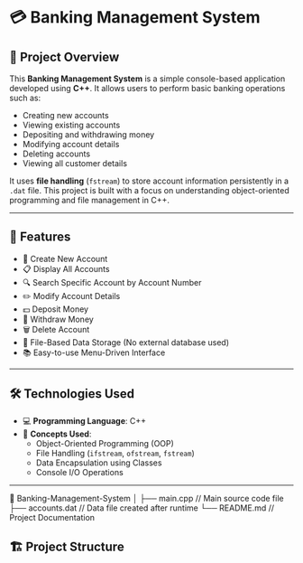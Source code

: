 # 💳 Banking Management System

## 📌 Project Overview

This **Banking Management System** is a simple console-based application developed using **C++**. It allows users to perform basic banking operations such as:

- Creating new accounts
- Viewing existing accounts
- Depositing and withdrawing money
- Modifying account details
- Deleting accounts
- Viewing all customer details

It uses **file handling** (`fstream`) to store account information persistently in a `.dat` file. This project is built with a focus on understanding object-oriented programming and file management in C++.

---

## 🎯 Features

- 📝 Create New Account  
- 📋 Display All Accounts  
- 🔍 Search Specific Account by Account Number  
- ✏️ Modify Account Details  
- 💵 Deposit Money  
- 💸 Withdraw Money  
- 🗑 Delete Account  
- 💾 File-Based Data Storage (No external database used)  
- 📚 Easy-to-use Menu-Driven Interface

---

## 🛠 Technologies Used

- 💻 **Programming Language**: C++  
- 🧠 **Concepts Used**:
  - Object-Oriented Programming (OOP)
  - File Handling (`ifstream`, `ofstream`, `fstream`)
  - Data Encapsulation using Classes
  - Console I/O Operations

---
📁 Banking-Management-System
│
├── main.cpp // Main source code file
├── accounts.dat // Data file created after runtime
└── README.md // Project Documentation



## 🏗️ Project Structure

